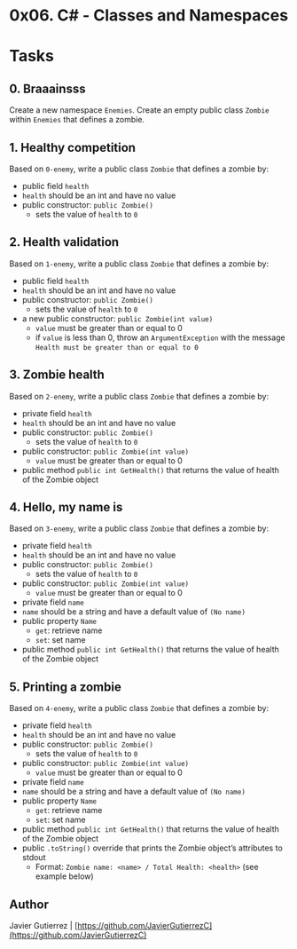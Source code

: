 # 0x06. C# - Classes and Namespaces

# Tasks

## 0. Braaainsss
Create a new namespace ```Enemies```. Create an empty public class ```Zombie``` within ```Enemies``` that defines a zombie.

## 1. Healthy competition
Based on ```0-enemy```, write a public class ```Zombie``` that defines a zombie by:

* public field ```health```
* ```health``` should be an int and have no value
* public constructor: ```public Zombie()```
    * sets the value of ```health``` to ```0```

## 2. Health validation
Based on ```1-enemy```, write a public class ```Zombie``` that defines a zombie by:

* public field ```health```
* ```health``` should be an int and have no value
* public constructor: ```public Zombie()```
    * sets the value of ```health``` to ```0```
* a new public constructor: ```public Zombie(int value)```
    * ```value``` must be greater than or equal to 0
    * if ```value``` is less than 0, throw an ```ArgumentException``` with the message ```Health must be greater than or equal to 0```

## 3. Zombie health
Based on ```2-enemy```, write a public class ```Zombie``` that defines a zombie by:

* private field ```health```
* ```health``` should be an int and have no value
* public constructor: ```public Zombie()```
    * sets the value of ```health``` to ```0```
* public constructor: ```public Zombie(int value)```
    * ```value``` must be greater than or equal to 0
* public method ```public int GetHealth()``` that returns the value of health of the Zombie object
     
## 4. Hello, my name is
Based on ```3-enemy```, write a public class ```Zombie``` that defines a zombie by:

* private field ```health```
* ```health``` should be an int and have no value
* public constructor: ```public Zombie()```
    * sets the value of ```health``` to ```0```
* public constructor: ```public Zombie(int value)```
    * ```value``` must be greater than or equal to 0
* private field ```name```
* ```name``` should be a string and have a default value of ```(No name)```
* public property ```Name```
    * ```get```: retrieve name
    * ```set```: set name
* public method ```public int GetHealth()``` that returns the value of health of the Zombie object

## 5. Printing a zombie
Based on ```4-enemy```, write a public class ```Zombie``` that defines a zombie by:

* private field ```health```
* ```health``` should be an int and have no value
* public constructor: ```public Zombie()```
    * sets the value of ```health``` to ```0```
* public constructor: ```public Zombie(int value)```
    * ```value``` must be greater than or equal to 0
* private field ```name```
* ```name``` should be a string and have a default value of ```(No name)```
* public property ```Name```
    * ```get```: retrieve name
    * ```set```: set name
* public method ```public int GetHealth()``` that returns the value of health of the Zombie object
* public ```.toString()``` override that prints the Zombie object’s attributes to stdout
    * Format: ```Zombie name: <name> / Total Health: <health>``` (see example below)

## Author

Javier Gutierrez  | [https://github.com/JavierGutierrezC](https://github.com/JavierGutierrezC)